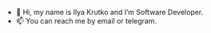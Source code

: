 - 👋 Hi, my name is Ilya Krutko and I’m Software Developer.
- 📫 You can reach me by email or telegram.
